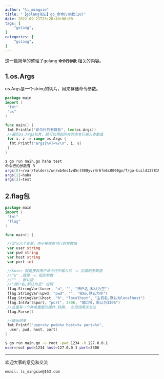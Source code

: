 ```yaml
---
author: "li_mingxie"
title: "【golang笔记】go_命令行参数(20)"
date: 2022-09-21T23:28:49+08:00
tags: [
    "golang",
]
categories: [
    "golang",
]
---
```


这一篇简单的整理了golang **`命令行参数`** 相关的内容。<!--more-->

## 1.os.Args

os.Args是一个string的切片，用来存储命令参数。  

```go
package main
import (
 "fmt"
 "os"
)

func main() {
 fmt.Println("命令行的参数有", len(os.Args))
 //遍历os.Args切片，就可以得到所有的命令行输入参数值
 for i, v := range os.Args {
  fmt.Printf("args[%v]=%v\n", i, v)
 }
}
```

```bash
$ go run main.go haha test
命令行的参数有 3
args[0]=/var/folders/wn/wb4ns1vd5nl988yvr4r6fm6c0000gn/T/go-build1378197574/b001/exe/main
args[1]=haha
args[2]=test
```

## 2.flag包

```go
package main
import (
 "fmt"
 "flag"
)

func main() {

 //定义几个变量，用于接收命令行的参数值
 var user string
 var pwd string
 var host string
 var port int

 //&user 就是接收用户命令行中输入的 -u 后面的参数值
 //"u" ,就是 -u 指定参数
 //"" , 默认值
 //"用户名,默认为空" 说明
 flag.StringVar(&user, "u", "", "用户名,默认为空")
 flag.StringVar(&pwd, "pwd", "", "密码,默认为空")
 flag.StringVar(&host, "h", "localhost", "主机名,默认为localhost")
 flag.IntVar(&port, "port", 3306, "端口号，默认为3306")
 //这里有一个非常重要的操作,转换， 必须调用该方法
 flag.Parse()

 //输出结果
 fmt.Printf("user=%v pwd=%v host=%v port=%v", 
  user, pwd, host, port)
}
```

```bash
$ go run main.go -u root -pwd 1234 -h 127.0.0.1   
user=root pwd=1234 host=127.0.0.1 port=3306
```

----------------------------------------------

欢迎大家的意见和交流

`email: li_mingxie@163.com`
